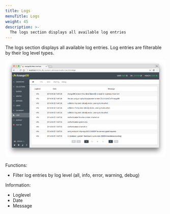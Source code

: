 ```yaml
---
title: Logs
menuTitle: Logs
weight: 45
description: >-
  The logs section displays all available log entries
---
```

The logs section displays all available log entries. Log entries are filterable by
their log level types.

![Logs](../../../images/logsView.png)

Functions:

 - Filter log entries by log level (all, info, error, warning, debug)

Information:

 - Loglevel
 - Date
 - Message
